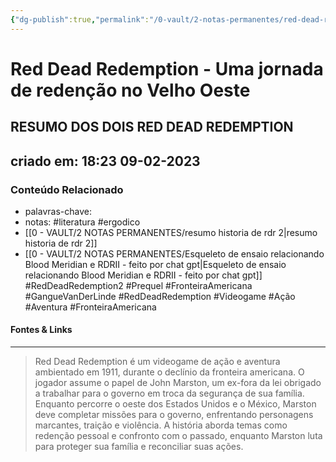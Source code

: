 ```yaml
---
{"dg-publish":true,"permalink":"/0-vault/2-notas-permanentes/red-dead-redemption-uma-jornada-de-redencao-no-velho-oeste/","tags":["permanente","literatura","ergodico","RedDeadRedemption2","Prequel","FronteiraAmericana","GangueVanDerLinde","RedDeadRedemption","Videogame","Ação","Aventura"],"dgHomeLink":true,"dgShowLocalGraph":true,"dgShowFileTree":true,"dgEnableSearch":true}
---
```



# Red Dead Redemption - Uma jornada de redenção no Velho Oeste

## RESUMO DOS DOIS RED DEAD REDEMPTION

## criado em: 18:23 09-02-2023

### Conteúdo Relacionado

- palavras-chave: 
- notas: #literatura #ergodico
- [[0 - VAULT/2 NOTAS PERMANENTES/resumo historia de rdr 2\|resumo historia de rdr 2]]
- [[0 - VAULT/2 NOTAS PERMANENTES/Esqueleto de ensaio relacionando Blood Meridian e RDRII - feito por chat gpt\|Esqueleto de ensaio relacionando Blood Meridian e RDRII - feito por chat gpt]]
#RedDeadRedemption2 #Prequel #FronteiraAmericana #GangueVanDerLinde #RedDeadRedemption #Videogame #Ação #Aventura #FronteiraAmericana
#### Fontes & Links

---

> Red Dead Redemption é um videogame de ação e aventura ambientado em 1911, durante o declínio da fronteira americana. O jogador assume o papel de John Marston, um ex-fora da lei obrigado a trabalhar para o governo em troca da segurança de sua família. Enquanto percorre o oeste dos Estados Unidos e o México, Marston deve completar missões para o governo, enfrentando personagens marcantes, traição e violência. A história aborda temas como redenção pessoal e confronto com o passado, enquanto Marston luta para proteger sua família e reconciliar suas ações.